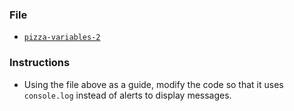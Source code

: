 ### File

* [`pizza-variables-2`](Unsolved/pizza-variables-2.js)

### Instructions

* Using the file above as a guide, modify the code so that it uses `console.log` instead of alerts to display messages.

